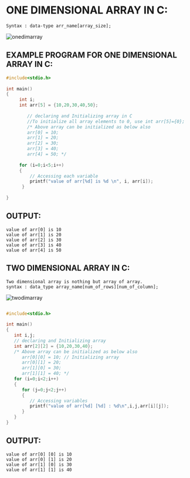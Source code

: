 # ONE DIMENSIONAL ARRAY IN C:
```
Syntax : data-type arr_name[array_size];
```
![onedimarray](https://user-images.githubusercontent.com/47218880/52574520-1cc45b00-2de2-11e9-8d8d-8a9278e4d697.png)

## EXAMPLE PROGRAM FOR ONE DIMENSIONAL ARRAY IN C:
```C
#include<stdio.h> 
 
int main() 
{ 
     int i; 
     int arr[5] = {10,20,30,40,50}; 
    
        // declaring and Initializing array in C 
        //To initialize all array elements to 0, use int arr[5]={0}; 
        /* Above array can be initialized as below also 
        arr[0] = 10; 
        arr[1] = 20; 
        arr[2] = 30; 
        arr[3] = 40;
        arr[4] = 50; */
 
     for (i=0;i<5;i++) 
     { 
         // Accessing each variable
         printf("value of arr[%d] is %d \n", i, arr[i]); 
      } 
 
} 
```
## OUTPUT:
```
value of arr[0] is 10
value of arr[1] is 20
value of arr[2] is 30
value of arr[3] is 40
value of arr[4] is 50
```
 ## TWO DIMENSIONAL ARRAY IN C:
 ```
Two dimensional array is nothing but array of array.
syntax : data_type array_name[num_of_rows][num_of_column];
```
![twodimarray](https://user-images.githubusercontent.com/47218880/52574828-b7249e80-2de2-11e9-853a-5970b6396320.png)

```C

#include<stdio.h>
 
int main()
{
   int i,j;
   // declaring and Initializing array
   int arr[2][2] = {10,20,30,40};
   /* Above array can be initialized as below also
      arr[0][0] = 10; // Initializing array
      arr[0][1] = 20;
      arr[1][0] = 30;
      arr[1][1] = 40; */
   for (i=0;i<2;i++)
   {
      for (j=0;j<2;j++)
      {
         // Accessing variables
         printf("value of arr[%d] [%d] : %d\n",i,j,arr[i][j]);
      }
   }
}
```
## OUTPUT:
```
value of arr[0] [0] is 10
value of arr[0] [1] is 20
value of arr[1] [0] is 30
value of arr[1] [1] is 40
```



